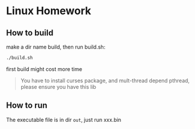 # Linux Homework

## How to build

make a dir name build, then run build.sh:

```bash
./build.sh
```

first build might cost more time

> You have to install curses package, and mult-thread depend pthread, please ensure you have this lib

## How to run

The executable file is in dir `out`, just run xxx.bin